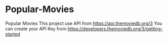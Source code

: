 # Popular-Movies
Popular Movies
This project use API from https://api.themoviedb.org/3
You can create your API Key from https://developers.themoviedb.org/3/getting-started
